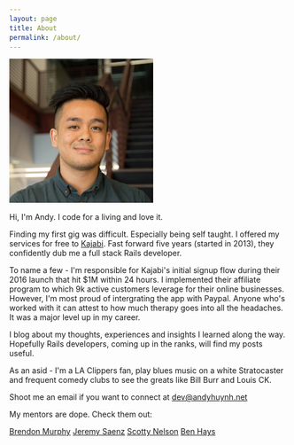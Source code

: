 ```yaml
---
layout: page
title: About
permalink: /about/
---
```


<img src="/assets/posts/images/about-me.jpg" alt="about-me" width="260px"/>

Hi, I'm Andy. I code for a living and love it.

Finding my first gig was difficult. Especially being self taught. I offered my services for free to [Kajabi](https://newkajabi.com/). Fast forward five years (started in 2013), they confidently dub me a full stack Rails developer.

To name a few - I'm responsible for Kajabi's initial signup flow during their 2016 launch that hit $1M within 24 hours. I implemented their affiliate program to which 9k active customers leverage for their online businesses. However, I'm most proud of intergrating the app with Paypal. Anyone who's worked with it can attest to how much therapy goes into all the headaches. It was a major level up in my career.

I blog about my thoughts, experiences and insights I learned along the way. Hopefully Rails developers, coming up in the ranks, will find my posts useful.

As an asid - I'm a LA Clippers fan, play blues music on a white Stratocaster and frequent comedy clubs to see the greats like Bill Burr and Louis CK.

Shoot me an email if you want to connect at dev@andyhuynh.net

My mentors are dope. Check them out:

[Brendon Murphy](https://github.com/bemurphy)
[Jeremy Saenz](https://github.com/codegangsta)
[Scotty Nelson](https://github.com/snelson)
[Ben Hays](https://github.com/FuturaExtraBold) 
